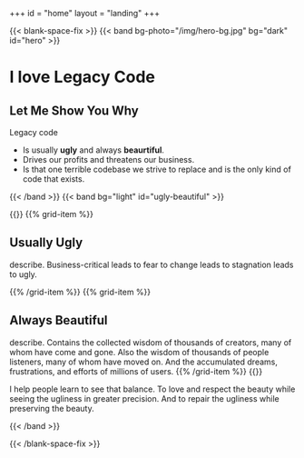 +++
id = "home"
layout = "landing"
+++

{{< blank-space-fix >}}
{{< band bg-photo="/img/hero-bg.jpg" bg="dark" id="hero" >}}

# I love Legacy Code
## Let Me Show You Why

Legacy code

* Is usually **ugly** and always **beaurtiful**.
* Drives our profits and threatens our business.
* Is that one terrible codebase we strive to replace and is the only kind of code that exists.

{{< /band >}}
{{< band bg="light" id="ugly-beautiful" >}}

{{<grid cols="col-2" >}}
{{% grid-item %}}
## Usually Ugly

describe. Business-critical leads to fear to change leads to stagnation leads to ugly.

{{% /grid-item %}}
{{% grid-item %}}
## Always Beautiful

describe. Contains the collected wisdom of thousands of creators, many of whom have come and gone. Also the wisdom of thousands of people listeners, many of whom have moved on. And the accumulated dreams, frustrations, and efforts of millions of users.
{{% /grid-item %}}
{{</grid >}}

I help people learn to see that balance. To love and respect the beauty while seeing the ugliness in greater precision. And to repair the ugliness while preserving the beauty.

{{< /band >}}

{{< /blank-space-fix >}}
